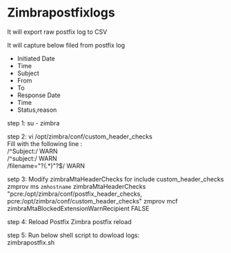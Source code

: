 # Zimbrapostfixlogs


It will export raw postfix log to CSV 

It will capture below filed from postfix log
- Initiated Date
- Time
- Subject
- From
- To
- Response Date
- Time
- Status,reason




step 1: su - zimbra  

step 2: vi /opt/zimbra/conf/custom_header_checks  
 Fill with the following line :  
   /^Subject:/ WARN  
   /^subject:/ WARN  
   /filename=\"?(.*)\"?$/ WARN  

setp 3: Modify zimbraMtaHeaderChecks for include custom_header_checks  
  zmprov ms `zmhostname` zimbraMtaHeaderChecks "pcre:/opt/zimbra/conf/postfix_header_checks, pcre:/opt/zimbra/conf/custom_header_checks"   zmprov mcf zimbraMtaBlockedExtensionWarnRecipient FALSE  

step 4: Reload Postfix Zimbra
   postfix reload

step 5: Run below shell script to dowload logs:  
  zimbrapostfix.sh


